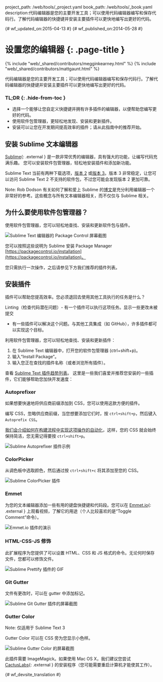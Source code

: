 project_path: /web/tools/_project.yaml
book_path: /web/tools/_book.yaml
description:代码编辑器是您的主要开发工具；可以使用代码编辑器编写和保存代码行。了解代码编辑器的快捷键并安装主要插件可以更快地编写出更好的代码。

{# wf_updated_on:2015-04-13 #}
{# wf_published_on:2014-05-28 #}

# 设置您的编辑器 {: .page-title }

{% include "web/_shared/contributors/megginkearney.html" %}
{% include "web/_shared/contributors/mattgaunt.html" %}

代码编辑器是您的主要开发工具；可以使用代码编辑器编写和保存代码行。了解代码编辑器的快捷键并安装主要插件可以更快地编写出更好的代码。


### TL;DR {: .hide-from-toc }
- 选择一个能够让您自定义快捷键并拥有许多插件的编辑器，以便帮助您编写更好的代码。
- 使用软件包管理器，更轻松地发现、安装和更新插件。
- 安装可以让您在开发期间提高效率的插件；请从此指南中的推荐开始。


## 安装 Sublime 文本编辑器

[Sublime](http://www.sublimetext.com/){: .external } 是一款非常优秀的编辑器，具有强大的功能，让编写代码充满乐趣。
您可以安装软件包管理器，轻松地安装插件和添加新功能。


Sublime Text 当前有两种下载选项，[版本 2](http://www.sublimetext.com/2) 或[版本 3](http://www.sublimetext.com/3)。版本 3 非常稳定，让您可以访问 Sublime Text 2 不支持的软件包，不过您可能会发现版本 2 更加可靠。

Note: Rob Dodson 有关如何了解和爱上 Sublime 的<a href='http://robdodson.me/blog/2012/06/23/sublime-text-2-tips-and-shortcuts/'>博文</a>是充分利用编辑器一个非常好的参考。这些概念与所有文本编辑器相关，而不仅仅与 Sublime 相关。

## 为什么要使用软件包管理器？

使用软件包管理器，您可以轻松地查找、安装和更新软件包与插件。


<img src="imgs/package_control.png" class="center" alt="Sublime Text 编辑器的 Package Control 屏幕截图"/>

您可以按照这些说明为 Sublime 安装 Package Manager
[https://packagecontrol.io/installation](https://packagecontrol.io/installation)。

您只需执行一次操作，之后请参见下方我们推荐的插件列表。


## 安装插件

插件可以帮助您提高效率。您必须退回去使用其他工具执行的任务是什么？


Linting（检查代码潜在问题）- 有一个插件可以执行这项任务。显示一些更改未被提交
- 有一些插件可以解决这个问题。与其他工具集成（如 GitHub），许多插件都可以实现这个目标。


利用软件包管理器，您可以轻松地查找、安装和更新插件：

1. 在 Sublime Text 编辑器中，打开您的软件包管理器 (ctrl+shift+p)。
2. 输入“Install Package”。
3. 输入您正在查找的插件名称（或者浏览所有插件）。


查看 [Sublime Text 插件趋势列表](https://packagecontrol.io/browse)。
这里是一些我们喜爱并推荐您安装的一些插件，它们能够帮助您加快开发速度：


### Autoprefixer

如果想要快速地将供应商前缀添加到 CSS，您可以使用这款方便的插件。


编写 CSS，忽略供应商前缀，当您想要添加它们时，按 `ctrl+shift+p`，然后键入 `Autoprefix CSS`。


[我们会介绍如何在构建流程中实现这项操作的自动化](/web/tools/setup/setup-buildtools)，这样，您的 CSS 就会始终保持简洁，您无需记得要按 `ctrl+shift+p`。




<img src="imgs/sublime-autoprefixer.gif" alt="Sublime Autoprefixer 插件示例" />

### ColorPicker

从调色板中选取颜色，然后通过按 `ctrl+shift+c` 将其添加至您的 CSS。

<img src="imgs/sublime-color-picker.png" alt="Sublime ColorPicker 插件" />

### Emmet

为您的文本编辑器添加一些有用的键盘快捷键和代码段。您可以在 [Emmet.io](http://emmet.io/){: .external } 上观看视频，了解它的用途（个人比较喜欢的是“Toggle Comment”命令）。



<img src="imgs/emmet-io-example.gif" alt="Emmet.io 插件的演示" />

### HTML-CSS-JS 修饰

此扩展程序为您提供了可以设置 HTML、CSS 和 JS 格式的命令。无论何时保存文件，您都可以修饰文件。


<img src="imgs/sublime-prettify.gif" alt="Sublime Prettify 插件的 GIF" />

### Git Gutter

文件有更改时，可以在 gutter 中添加标记。

<img src="imgs/sublime-git-gutter.png" alt="Sublime Git Gutter 插件的屏幕截图" />

### Gutter Color

Note: 仅适用于 Sublime Text 3

Gutter Color 可以在 CSS 旁为您显示小色样。

<img src="imgs/sublime-gutter-color.png" alt="Sublime Gutter Color 的屏幕截图" />

此插件需要 ImageMagick。如果使用 Mac OS X，我们建议您尝试 [CactusLabs](http://cactuslab.com/imagemagick/){: .external } 的安装程序（您可能需要重启计算机才能使其工作）。







{# wf_devsite_translation #}
